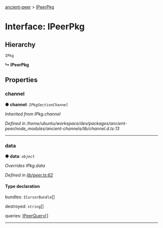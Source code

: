 [ancient-peer](../README.md) > [IPeerPkg](../interfaces/ipeerpkg.md)



# Interface: IPeerPkg

## Hierarchy


 `IPkg`

**↳ IPeerPkg**








## Properties
<a id="channel"></a>

###  channel

**●  channel**:  *`IPkgSectionChannel`* 

*Inherited from IPkg.channel*

*Defined in /home/ubuntu/workspace/dev/packages/ancient-peer/node_modules/ancient-channels/lib/channel.d.ts:13*





___

<a id="data"></a>

###  data

**●  data**:  *`object`* 

*Overrides IPkg.data*

*Defined in [lib/peer.ts:62](https://github.com/AncientSouls/Peer/blob/40ee1bf/src/lib/peer.ts#L62)*


#### Type declaration


[key: `string`]: `any`





 bundles: `ICursorBundle`[]






 destroyed: `string`[]






 queries: [IPeerQuery](ipeerquery.md)[]







___


